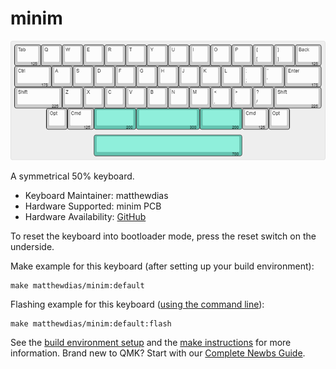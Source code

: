 # minim

![](https://raw.githubusercontent.com/matthewdias/minim/main/layout.png)

A symmetrical 50% keyboard.

* Keyboard Maintainer: matthewdias
* Hardware Supported: minim PCB
* Hardware Availability: [GitHub](https://github.com/matthewdias/minim)

To reset the keyboard into bootloader mode, press the reset switch on the underside.

Make example for this keyboard (after setting up your build environment):

    make matthewdias/minim:default

Flashing example for this keyboard ([using the command line](https://docs.qmk.fm/#/newbs_flashing?id=flash-your-keyboard-from-the-command-line)):

    make matthewdias/minim:default:flash

See the [build environment setup](https://docs.qmk.fm/#/getting_started_build_tools) and the [make instructions](https://docs.qmk.fm/#/getting_started_make_guide) for more information. Brand new to QMK? Start with our [Complete Newbs Guide](https://docs.qmk.fm/#/newbs).
